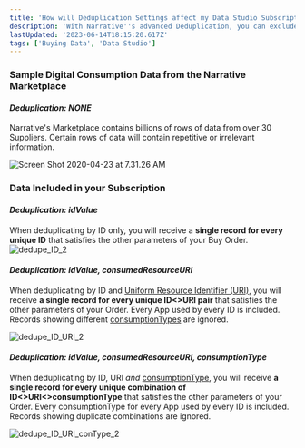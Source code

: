 ```yaml
---
title: 'How will Deduplication Settings affect my Data Studio Subscription?'
description: 'With Narrative''s advanced Deduplication, you can exclude irrelevant or redundant data from your subscription, even when buying from multiple Suppliers. Get only the data you need. Nothing more. '
lastUpdated: '2023-06-14T18:15:20.617Z'
tags: ['Buying Data', 'Data Studio']
---
```

### Sample **Digital Consumption** Data from the Narrative Marketplace

#### _Deduplication: NONE_

Narrative's Marketplace contains billions of rows of data from over 30 Suppliers. Certain rows of data will contain repetitive or irrelevant information.

![Screen Shot 2020-04-23 at 7.31.26 AM](https://solutions.narrative.io/hubfs/Screen%20Shot%202020-04-23%20at%207.31.26%20AM.png)

### Data Included in your Subscription

#### _Deduplication: idValue_

When deduplicating by ID only, you will receive a **single record for every unique ID** that satisfies the other parameters of your Buy Order. ![dedupe_ID_2](https://solutions.narrative.io/hubfs/dedupe_ID_2.jpg)

#### _Deduplication: idValue, consumedResourceURI_

When deduplicating by ID and [Uniform Resource Identifier (URI)](https://kb.narrative.io/what-is-an-uniform-resource-identifier-uri), you will receive **a single record for every unique ID<>URI pair** that satisfies the other parameters of your Order. Every App used by every ID is included. Records showing different [consumptionTypes](https://kb.narrative.io/what-are-consumption-types) are ignored.

![dedupe_ID_URI_2](https://solutions.narrative.io/hubfs/dedupe_ID_URI_2.jpg)

#### _Deduplication: idValue, consumedResourceURI, consumptionType_

When deduplicating by ID, URI _and_ [consumptionType](https://kb.narrative.io/what-are-consumption-types), you will receive **a single record for every unique combination of ID<>URI<>consumptionType** that satisfies the other parameters of your Order. Every consumptionType for every App used by every ID is included. Records showing duplicate combinations are ignored.

![dedupe_ID_URI_conType_2](https://solutions.narrative.io/hubfs/dedupe_ID_URI_conType_2.jpg)
